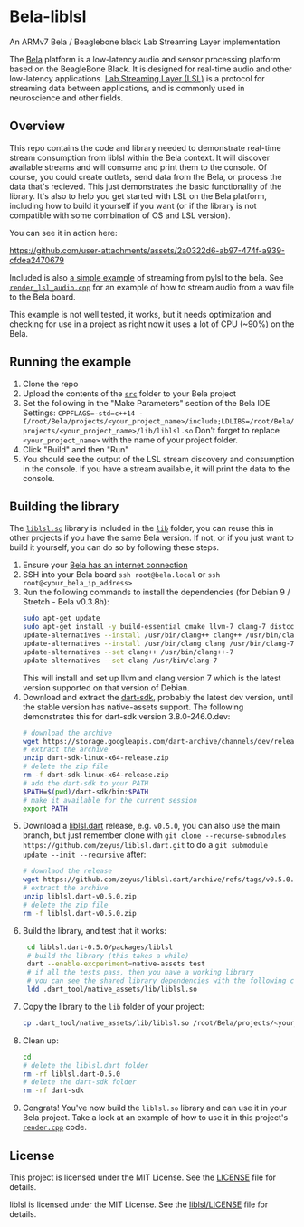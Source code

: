# Bela-liblsl

An ARMv7 Bela / Beaglebone black Lab Streaming Layer implementation

The [Bela](https://bela.io/) platform is a low-latency audio and sensor processing platform based on the BeagleBone Black. It is designed for real-time audio and other low-latency applications. [Lab Streaming Layer (LSL)](https://labstreaminglayer.org/#/) is a protocol for streaming data between applications, and is commonly used in neuroscience and other fields.

## Overview

This repo contains the code and library needed to demonstrate real-time stream consumption from liblsl within the Bela context. It will discover available streams and will consume and print them to the console. Of course, you could create outlets, send data from the Bela, or process the data that's recieved. This just demonstrates the basic functionality of the library. It's also to help you get started with LSL on the Bela platform, including how to build it yourself if you want (or if the library is not compatible with some combination of OS and LSL version).

You can see it in action here:

https://github.com/user-attachments/assets/2a0322d6-ab97-474f-a939-cfdea2470679

Included is also [a simple example](./scripts/README.md) of streaming from pylsl to the bela. See [`render_lsl_audio.cpp`](./src/render_lsl_audio.cpp) for an example of how to stream audio from a wav file to the Bela board.

This example is not well tested, it works, but it needs optimization and checking for use in a project as right now it uses a lot of CPU (~90%) on the Bela. 


## Running the example

1. Clone the repo
2. Upload the contents of the [`src`](./src) folder to your Bela project
3. Set the following in the "Make Parameters" section of the Bela IDE Settings:
   `CPPFLAGS=-std=c++14 -I/root/Bela/projects/<your_project_name>/include;LDLIBS=/root/Bela/projects/<your_project_name>/lib/liblsl.so`
   Don't forget to replace `<your_project_name>` with the name of your project folder.
4. Click "Build" and then "Run"
5. You should see the output of the LSL stream discovery and consumption in the console. If you have a stream available, it will print the data to the console.

## Building the library

The [`liblsl.so`](./lib/liblsl.so) library is included in the [`lib`](./lib) folder, you can reuse this in other projects if you have the same Bela version. If not, or if you just want to build it yourself, you can do so by following these steps.

1. Ensure your [Bela has an internet connection](https://learn.bela.io/using-bela/bela-techniques/connecting-to-wifi/)
2. SSH into your Bela board `ssh root@bela.local` or `ssh root@<your_bela_ip_address>`
3. Run the following commands to install the dependencies (for Debian 9 / Stretch - Bela v0.3.8h):
   ```bash
   sudo apt-get update
   sudo apt-get install -y build-essential cmake llvm-7 clang-7 distcc
   update-alternatives --install /usr/bin/clang++ clang++ /usr/bin/clang++-7 10
   update-alternatives --install /usr/bin/clang clang /usr/bin/clang-7 10
   update-alternatives --set clang++ /usr/bin/clang++-7
   update-alternatives --set clang /usr/bin/clang-7
   ```
   This will install and set up llvm and clang version 7 which is the latest version supported on that version of Debian.
4. Download and extract the [dart-sdk](https://dart.dev/get-dart/archive), probably the latest dev version, until the stable version has native-assets support. The following demonstrates this for dart-sdk version 3.8.0-246.0.dev:
    ```bash
    # download the archive
    wget https://storage.googleapis.com/dart-archive/channels/dev/release/3.8.0-246.0.dev/sdk/dartsdk-linux-x64-release.zip
    # extract the archive
    unzip dart-sdk-linux-x64-release.zip
    # delete the zip file
    rm -f dart-sdk-linux-x64-release.zip
    # add the dart-sdk to your PATH
    $PATH=$(pwd)/dart-sdk/bin:$PATH
    # make it available for the current session
    export PATH
    ```
3. Download a [liblsl.dart](https://github.com/zeyus/liblsl.dart) release, e.g. `v0.5.0`, you can also use the main branch, but just remember clone with `git clone --recurse-submodules https://github.com/zeyus/liblsl.dart.git` to do a `git submodule update --init --recursive` after:
   ```bash
   # downlaod the release
   wget https://github.com/zeyus/liblsl.dart/archive/refs/tags/v0.5.0.zip
   # extract the archive
   unzip liblsl.dart-v0.5.0.zip
   # delete the zip file
   rm -f liblsl.dart-v0.5.0.zip
   ```
4. Build the library, and test that it works:
   ```bash
    cd liblsl.dart-0.5.0/packages/liblsl
    # build the library (this takes a while)
    dart --enable-excperiment=native-assets test
    # if all the tests pass, then you have a working library
    # you can see the shared library dependencies with the following command
    ldd .dart_tool/native_assets/lib/liblsl.so
    ```
5. Copy the library to the `lib` folder of your project:
   ```bash
   cp .dart_tool/native_assets/lib/liblsl.so /root/Bela/projects/<your_project_name>/lib/
   ```
6. Clean up:
    ```bash
    cd
    # delete the liblsl.dart folder
    rm -rf liblsl.dart-0.5.0
    # delete the dart-sdk folder
    rm -rf dart-sdk
    ```
7. Congrats! You've now build the `liblsl.so` library and can use it in your Bela project. Take a look at an example of how to use it in this project's [`render.cpp`](./src/render.cpp) code.

## License

This project is licensed under the MIT License. See the [LICENSE](./LICENSE) file for details.

liblsl is licensed under the MIT License. See the [liblsl/LICENSE](./src/include/LICENSE) file for details.
